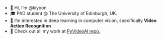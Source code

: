 - 👋 Hi, I’m @kiyoon
- 🎓️ PhD student @ The University of Edinburgh, UK.
- 👀 I’m interested in deep learning in computer vision, specifically **Video Action Recognition**
- 💞️ Check out all my work at [PyVideoAI repo.](https://github.com/kiyoon/PyVideoAI)


<!---
kiyoon/kiyoon is a ✨ special ✨ repository because its `README.md` (this file) appears on your GitHub profile.
You can click the Preview link to take a look at your changes.
--->
